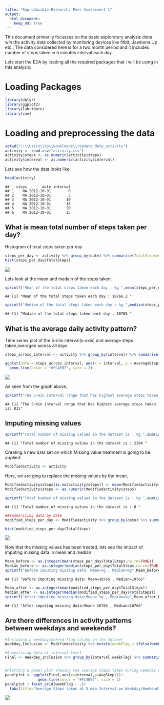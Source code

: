 ```yaml
---
title: "Reproducible Research: Peer Assessment 1"
output: 
  html_document:
    keep_md: true 
---
```


This document primarily focusses on the basic exploratory analysis done wih the activity data collected by monitoring devices like fitbit, Jawbone Up etc., The data considered here is for a two month period and it includes number of steps taken in 5 minutes interval each day.

Lets start the EDA by loading all the required packages that I will be using in this analysis:  

# Loading Packages

```r
library(dplyr)
library(ggplot2)
library(lubridate)
library(zoo)
```

# Loading and preprocessing the data


```r
setwd("C:\\Users\\hp\\Downloads\\repdata_data_activity")
activity <- read.csv("activity.csv")
activity$steps <- as.numeric(activity$steps)
activity$interval <- as.numeric(activity$interval)
```

Lets see how the data looks like:

```r
head(activity)
```

```
##   steps       date interval
## 1    NA 2012-10-01        0
## 2    NA 2012-10-01        5
## 3    NA 2012-10-01       10
## 4    NA 2012-10-01       15
## 5    NA 2012-10-01       20
## 6    NA 2012-10-01       25
```
## What is mean total number of steps taken per day?

Histogram of total steps taken per day

```r
steps_per_day <- activity %>% group_by(date) %>% summarise(TotalSteps=sum(steps))
hist(steps_per_day$TotalSteps)
```

![](PA_1_Assignment_files/figure-html/unnamed-chunk-4-1.png)<!-- -->

Lets look at the mean and medain of the steps taken:

```r
sprintf("Mean of the total steps taken each day : %g ",mean(steps_per_day$TotalSteps,na.rm=TRUE))
```

```
## [1] "Mean of the total steps taken each day : 10766.2 "
```

```r
sprintf("Median of the total steps taken each day : %g ",median(steps_per_day$TotalSteps,na.rm=TRUE))
```

```
## [1] "Median of the total steps taken each day : 10765 "
```

## What is the average daily activity pattern?

Time series plot of the 5-min interval(x-axis) and average steps taken,averaged across all days


```r
steps_across_interval <- activity %>% group_by(interval) %>% summarise(AverageSteps = mean(steps,na.rm=TRUE))

ggplot(data = steps_across_interval, aes(x = interval, y = AverageSteps)) + 
  geom_line(color = "#FC4E07", size = 2)
```

![](PA_1_Assignment_files/figure-html/unnamed-chunk-6-1.png)<!-- -->

As seen from the graph above,

```r
sprintf("The 5-min interval range that has highest average steps taken is: %g",steps_across_interval[which.max(steps_across_interval$AverageSteps),1])
```

```
## [1] "The 5-min interval range that has highest average steps taken is: 835"
```

## Imputing missing values


```r
sprintf("Total number of missing values in the dataset is : %g ",sum(is.na(activity$steps)))
```

```
## [1] "Total number of missing values in the dataset is : 2304 "
```

Creating a new data set on which Missing value treatment is going to be applied:

```r
Modifiedactivity <- activity
```
Here, we are ging to replace the missing values by the mean,

```r
Modifiedactivity$steps[is.na(activity$steps)] <- mean(Modifiedactivity$steps,na.rm=TRUE)
Modifiedactivity$steps <- as.numeric(Modifiedactivity$steps)

sprintf("Total number of missing values in the dataset is : %g ",sum(is.na(Modifiedactivity$steps)))
```

```
## [1] "Total number of missing values in the dataset is : 0 "
```


```r
##Summarizing data by date
modified_steps_per_day <- Modifiedactivity %>% group_by(date) %>% summarise(TotalSteps=as.integer(sum(steps)))

hist(modified_steps_per_day$TotalSteps)
```

![](PA_1_Assignment_files/figure-html/unnamed-chunk-11-1.png)<!-- -->

Now that the missing values has been treated, lets see the impact of imputing missing data in mean and median 

```r
Mean_before <- as.integer(mean(steps_per_day$TotalSteps,na.rm=TRUE))
Median_before <- as.integer(median(steps_per_day$TotalSteps,na.rm=TRUE))
sprintf("Before imputing missing data: Mean=%g , Median=%g",Mean_before,Median_before )
```

```
## [1] "Before imputing missing data: Mean=10766 , Median=10765"
```

```r
Mean_after <- as.integer(mean(modified_steps_per_day$TotalSteps))
Median_after <- as.integer(median(modified_steps_per_day$TotalSteps))
sprintf("After imputing missing data:Mean= %g , Median=%g",Mean_after,Median_after)
```

```
## [1] "After imputing missing data:Mean= 10766 , Median=10766"
```

## Are there differences in activity patterns between weekdays and weekends?


```r
#Including a weekday/wekend flag column in the dataset
Weekday_Inclusion <- Modifiedactivity %>% mutate(weekFlag = ifelse(weekdays(as.Date(Modifiedactivity$date)) %in% c("Saturday", "Sunday"), "weekend", "weekday"))

#Summarising data at interval level
Final <- Weekday_Inclusion %>% group_by(interval,weekFlag) %>% summarise(AvgSteps=mean(steps,na.rm=TRUE))


#Plotting a panel plot showing the average steps taken during weekday and weekends
panelplot <- ggplot(Final,aes(x=interval,y=AvgSteps))+ 
               geom_line(color = "#FC4E07", size = 2)
panelplot + facet_grid(weekFlag ~ .)+
  labs(title="Average Steps taken at 5-min Interval on Weekday/Weekend", y="Average Number of Steps", x="5-min Interval Series")
```

![](PA_1_Assignment_files/figure-html/unnamed-chunk-13-1.png)<!-- -->
